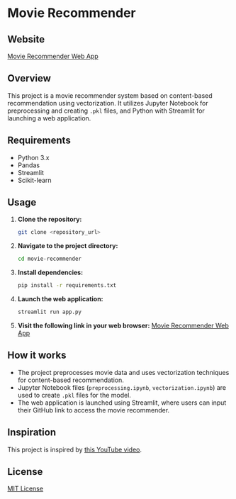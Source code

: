 # Movie Recommender

## Website
[Movie Recommender Web App](https://bharat-moviers.streamlit.app/)

## Overview
This project is a movie recommender system based on content-based recommendation using vectorization. It utilizes Jupyter Notebook for preprocessing and creating `.pkl` files, and Python with Streamlit for launching a web application.

## Requirements
- Python 3.x
- Pandas
- Streamlit
- Scikit-learn

## Usage
1. **Clone the repository:**
    ```bash
    git clone <repository_url>
    ```
2. **Navigate to the project directory:**
    ```bash
    cd movie-recommender
    ```
3. **Install dependencies:**
    ```bash
    pip install -r requirements.txt
    ```
4. **Launch the web application:**
    ```bash
    streamlit run app.py
    ```
5. **Visit the following link in your web browser:**
    [Movie Recommender Web App](https://bharat-moviers.streamlit.app/)

## How it works
- The project preprocesses movie data and uses vectorization techniques for content-based recommendation.
- Jupyter Notebook files (`preprocessing.ipynb`, `vectorization.ipynb`) are used to create `.pkl` files for the model.
- The web application is launched using Streamlit, where users can input their GitHub link to access the movie recommender.

## Inspiration
This project is inspired by [this YouTube video](https://www.youtube.com/watch?v=1xtrIEwY_zY&t=3877s).

## License
[MIT License](LICENSE)
